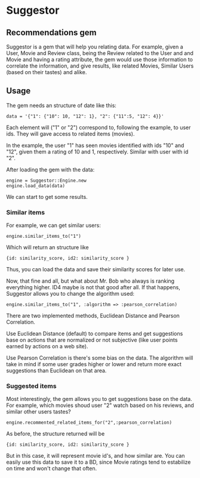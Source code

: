 # Suggestor 
## Recommendations gem

Suggestor is a gem that will help you relating data. For example, given a User, Movie and Review class, 
being the Review related to the User and and Movie and having a rating attribute, the gem would use those 
information to correlate the information, and give results, like related Movies, Similar Users (based on their
tastes) and alike. 

## Usage

The gem needs an structure of date like this:
 
    data = '{"1": {"10": 10, "12": 1}, "2": {"11":5, "12": 4}}'

Each element will ("1" or "2") correspond to, following the example, to user ids. They will gave access to related items (movies). 

In the example, the user "1" has seen movies identified with ids "10" and "12", given them a rating of 10 and 1, respectively. Similar with user with id "2".

After loading the gem with the data: 
    
    engine = Suggestor::Engine.new
    engine.load_data(data)

We can start to get some results. 


### Similar items

For example, we can get similar users: 

    engine.similar_items_to("1")

Which will return an structure like

    {id: similarity_score, id2: similarity_score }

Thus, you can load the data and save their similarity scores for later use.

Now, that fine and all, but what about Mr. Bob who always is ranking everything
higher. ID4 maybe is not that good after all. If that happens, Suggestor allows you to change the algorithm used:

    engine.similar_items_to("1", :algorithm => :pearson_correlation)

There are two implemented methods, Euclidean Distance and Pearson Correlation.

Use Euclidean Distance (default) to compare items and get suggestions base on
actions that are normalized or not subjective (like user points earned by actions on a web site).

Use Pearson Correlation is there's some bias on the data. The algorithm will
take in mind if some user grades higher or lower and return more exact suggestions than Euclidean on that area.

### Suggested items

Most interestingly, the gem allows you to get suggestions base on the data.
For example, which movies shoud user "2" watch based on his reviews, and similar other users tastes?

    engine.recommented_related_items_for("2",:pearson_correlation)

As before, the structure returned will be

    {id: similarity_score, id2: similarity_score }

But in this case, it will represent movie id's, and how similar are. You
can easily use this data to save it to a BD, since Movie ratings tend to estabilize on time and won't change that often. 
